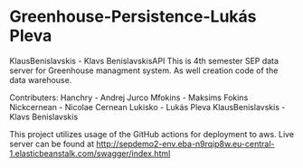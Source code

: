 # Greenhouse-Persistence-Lukás Pleva
KlausBenislavskis - Klavs BenislavskisAPI
This is 4th semester SEP data server for Greenhouse managment system. As well creation code of the data warehouse. 

Contributers:
  Hanchry - Andrej Jurco
  Mfokins - Maksims Fokins
  Nickcernean - Nicolae Cernean
  Lukisko - Lukás Pleva
  KlausBenislavskis - Klavs Benislavskis

This project utilizes usage of the GitHub actions for deployment to aws.
Live server can be found at http://sepdemo2-env.eba-n9rqip8w.eu-central-1.elasticbeanstalk.com/swagger/index.html
